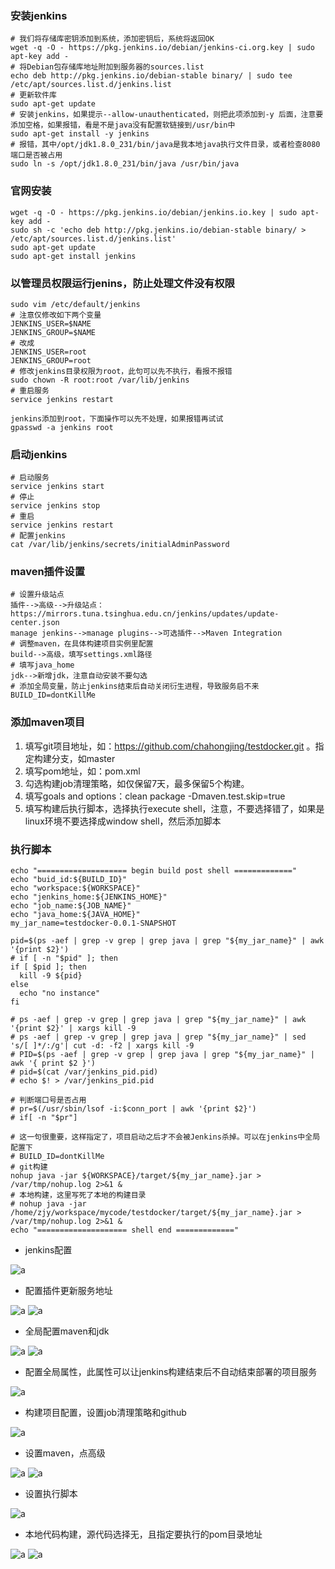 ### 安装jenkins
``` shell
# 我们将存储库密钥添加到系统，添加密钥后，系统将返回OK
wget -q -O - https://pkg.jenkins.io/debian/jenkins-ci.org.key | sudo apt-key add -
# 将Debian包存储库地址附加到服务器的sources.list
echo deb http://pkg.jenkins.io/debian-stable binary/ | sudo tee /etc/apt/sources.list.d/jenkins.list
# 更新软件库
sudo apt-get update
# 安装jenkins，如果提示--allow-unauthenticated，则把此项添加到-y 后面，注意要添加空格，如果报错，看是不是java没有配置软链接到/usr/bin中
sudo apt-get install -y jenkins
# 报错，其中/opt/jdk1.8.0_231/bin/java是我本地java执行文件目录，或者检查8080端口是否被占用
sudo ln -s /opt/jdk1.8.0_231/bin/java /usr/bin/java
```

### 官网安装
```shell script
wget -q -O - https://pkg.jenkins.io/debian/jenkins.io.key | sudo apt-key add -
sudo sh -c 'echo deb http://pkg.jenkins.io/debian-stable binary/ > /etc/apt/sources.list.d/jenkins.list'
sudo apt-get update
sudo apt-get install jenkins
```

### 以管理员权限运行jenins，防止处理文件没有权限
```shell script
sudo vim /etc/default/jenkins
# 注意仅修改如下两个变量
JENKINS_USER=$NAME
JENKINS_GROUP=$NAME
# 改成
JENKINS_USER=root
JENKINS_GROUP=root
# 修改jenkins目录权限为root，此句可以先不执行，看报不报错
sudo chown -R root:root /var/lib/jenkins
# 重启服务
service jenkins restart

jenkins添加到root，下面操作可以先不处理，如果报错再试试
gpasswd -a jenkins root
```

### 启动jenkins
```shell script
# 启动服务
service jenkins start
# 停止
service jenkins stop
# 重启
service jenkins restart
# 配置jenkins
cat /var/lib/jenkins/secrets/initialAdminPassword
```

### maven插件设置
```shell script
# 设置升级站点
插件-->高级-->升级站点：https://mirrors.tuna.tsinghua.edu.cn/jenkins/updates/update-center.json
manage jenkins-->manage plugins-->可选插件-->Maven Integration
# 调整maven，在具体构建项目实例里配置
build-->高级，填写settings.xml路径
# 填写java_home
jdk-->新增jdk，注意自动安装不要勾选
# 添加全局变量，防止jenkins结束后自动关闭衍生进程，导致服务启不来
BUILD_ID=dontKillMe
```

### 添加maven项目
1. 填写git项目地址，如：https://github.com/chahongjing/testdocker.git 。指定构建分支，如master
2. 填写pom地址，如：pom.xml
3. 勾选构建job清理策略，如仅保留7天，最多保留5个构建。
4. 填写goals and options：clean package -Dmaven.test.skip=true
5. 填写构建后执行脚本，选择执行execute shell，注意，不要选择错了，如果是linux环境不要选择成window shell，然后添加脚本
### 执行脚本
```shell script
echo "==================== begin build post shell ============="
echo "buid_id:${BUILD_ID}"
echo "workspace:${WORKSPACE}"
echo "jenkins_home:${JENKINS_HOME}"
echo "job_name:${JOB_NAME}"
echo "java_home:${JAVA_HOME}"
my_jar_name=testdocker-0.0.1-SNAPSHOT

pid=$(ps -aef | grep -v grep | grep java | grep "${my_jar_name}" | awk '{print $2}')
# if [ -n "$pid" ]; then
if [ $pid ]; then
  kill -9 ${pid}
else
  echo "no instance"
fi

# ps -aef | grep -v grep | grep java | grep "${my_jar_name}" | awk '{print $2}' | xargs kill -9
# ps -aef | grep -v grep | grep java | grep "${my_jar_name}" | sed 's/[ ]*/:/g'| cut -d: -f2 | xargs kill -9
# PID=$(ps -aef | grep -v grep | grep java | grep "${my_jar_name}" | awk '{ print $2 }')
# pid=$(cat /var/jenkins_pid.pid)
# echo $! > /var/jenkins_pid.pid

# 判断端口号是否占用
# pr=$(/usr/sbin/lsof -i:$conn_port | awk '{print $2}')
# if[ -n "$pr"]

# 这一句很重要，这样指定了，项目启动之后才不会被Jenkins杀掉。可以在jenkins中全局配置下
# BUILD_ID=dontKillMe
# git构建
nohup java -jar ${WORKSPACE}/target/${my_jar_name}.jar > /var/tmp/nohup.log 2>&1 &
# 本地构建，这里写死了本地的构建目录
# nohup java -jar /home/zjy/workspace/mycode/testdocker/target/${my_jar_name}.jar > /var/tmp/nohup.log 2>&1 &
echo "==================== shell end ============="
```

- jenkins配置

![a](../imgs/jenkins/jenkins1.png)
- 配置插件更新服务地址

![a](../imgs/jenkins/jenkins2.png)
![a](../imgs/jenkins/jenkins3.png)
- 全局配置maven和jdk

![a](../imgs/jenkins/jenkins4.png)
![a](../imgs/jenkins/jenkins5.png)

- 配置全局属性，此属性可以让jenkins构建结束后不自动结束部署的项目服务

![a](../imgs/jenkins/jenkins6.png)
- 构建项目配置，设置job清理策略和github

![a](../imgs/jenkins/jenkins7.png)
- 设置maven，点高级

![a](../imgs/jenkins/jenkins8.png)
![a](../imgs/jenkins/jenkins9.png)
- 设置执行脚本

![a](../imgs/jenkins/jenkins10.png)
- 本地代码构建，源代码选择无，且指定要执行的pom目录地址

![a](../imgs/jenkins/jenkins11.png)
![a](../imgs/jenkins/jenkins12.png)
